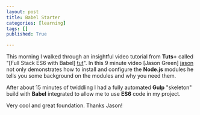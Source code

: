 ```yaml
---
layout: post
title: Babel Starter
categories: [learning]
tags: []
published: True

---
```


This morning I walked through an insightful video tutorial from **Tuts+** called \"[Full Stack ES6 with Babel] [tut]\". In this 9 minute video [Jason Green] [jason] not only demonstrates how to install and configure the **Node.js** modules he tells you some background on the modules and why you need them.  

After about 15 minutes of twiddling I had a fully automated **Gulp** \"skeleton\" build with **Babel** integrated to allow me to use **ES6** code in my project.  

Very cool and great foundation. Thanks Jason!

[jason]: http://tutsplus.com/authors/jason-green
[tut]: http://code.tutsplus.com/courses/start-coding-es6-with-babel/lessons/babel-on-the-client